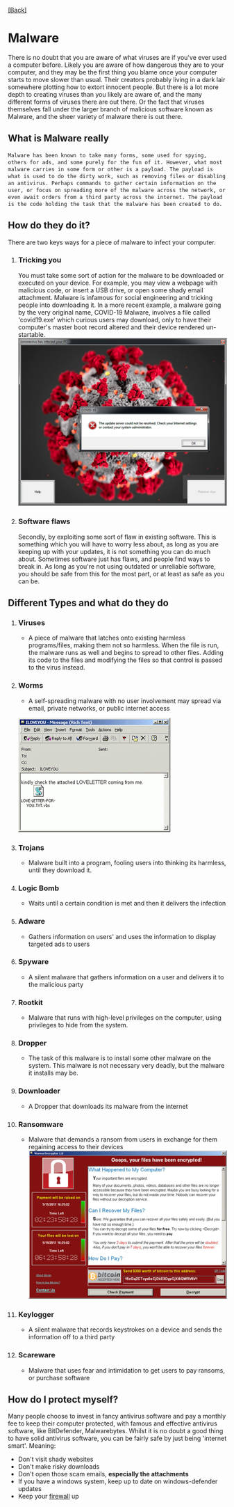 [[Back]](../README.md)

# Malware
There is no doubt that you are aware of what viruses are if you've ever used a computer before. Likely you are aware of how dangerous they are to your computer, and they may be the first thing you blame once your computer starts to move slower than usual. Their creators probably living in a dark lair somewhere plotting how to extort innocent people. But there is a lot more depth to creating viruses than you likely are aware of, and the many different forms of viruses there are out there. Or the fact that viruses themselves fall under the larger branch of malicious software known as Malware, and the sheer variety of malware there is out there.

## What is Malware really
    Malware has been known to take many forms, some used for spying, others for ads, and some purely for the fun of it. However, what most malware carries in some form or other is a payload. The payload is what is used to do the dirty work, such as removing files or disabling an antivirus. Perhaps commands to gather certain information on the user, or focus on spreading more of the malware across the network, or even await orders from a third party across the internet. The payload is the code holding the task that the malware has been created to do. 

## How do they do it?
There are two keys ways for a piece of malware to infect your computer.
1. ### Tricking you
    You must take some sort of action for the malware to be downloaded or executed on your device. For example, you may view a webpage with malicious code, or insert a USB drive, or open some shady email attachment. Malware is infamous for social engineering and tricking people into downloading it. In a more recent example, a malware going by the very original name, COVID-19 Malware, involves a file called 'covid19.exe' which curious users may download, only to have their computer's master boot record altered and their device rendered un-startable.
    ![1](./images/coronaimage.png)

1. ### Software flaws
    Secondly, by exploiting some sort of flaw in existing software. This is something which you will have to worry less about, as long as you are keeping up with your updates, it is not something you can do much about. Sometimes software just has flaws, and people find ways to break in. As long as you're not using outdated or unreliable software, you should be safe from this for the most part, or at least as safe as you can be.

## Different Types and what do they do
1. ### Viruses
    * A piece of malware that latches onto existing harmless programs/files, making them not so harmless. When the file is run, the malware runs as well and begins to spread to other files. Adding its code to the files and modifying the files so that control is passed to the virus instead.
1. ### Worms
    * A self-spreading malware with no user involvement may spread via email, private networks, or public internet access
    
    ![1](./images/iloveyou.gif)

1. ### Trojans
    * Malware built into a program, fooling users into thinking its harmless, until they download it. 
1. ### Logic Bomb
    * Waits until a certain condition is met and then it delivers the infection
1. ### Adware
    * Gathers information on users' and uses the information to display targeted ads to users
1. ### Spyware
    * A silent malware that gathers information on a user and delivers it to the malicious party
1. ### Rootkit
    * Malware that runs with high-level privileges on the computer, using privileges to hide from the system.
1. ### Dropper
    * The task of this malware is to install some other malware on the system. This malware is not necessary very deadly, but the malware it installs may be.
1. ### Downloader
    * A Dropper that downloads its malware from the internet
1. ### Ransomware
    * Malware that demands a ransom from users in exchange for them regaining access to their devices![1](./images/RTX35YNS-1024x765.jpg)
1. ### Keylogger
    * A silent malware that records keystrokes on a device and sends the information off to a third party
1. ### Scareware
    * Malware that uses fear and intimidation to get users to pay ransoms, or purchase software

## How do I protect myself?
Many people choose to invest in fancy antivirus software and pay a monthly fee to keep their computer protected, with famous and effective antivirus software, like BitDefender, Malwarebytes. Whilst it is no doubt a good thing to have solid antivirus software, you can be fairly safe by just being 'internet smart'. Meaning:
* Don't visit shady websites
* Don't make risky downloads
* Don't open those scam emails, **especially the attachments**
* If you have a windows system, keep up to date on windows-defender updates 
* Keep your [firewall](./firewalls.md) up